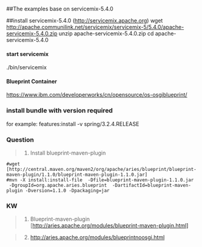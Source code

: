 ##The examples base on servicemix-5.4.0 

##install servicemix-5.4.0 (http://servicemix.apache.org)
wget http://apache.communilink.net/servicemix/servicemix-5/5.4.0/apache-servicemix-5.4.0.zip
unzip apache-servicemix-5.4.0.zip
cd apache-servicemix-5.4.0


#### start servicemix
./bin/servicemix


#### Blueprint Container
https://www.ibm.com/developerworks/cn/opensource/os-osgiblueprint/


### install bundle with version required
for example: features:install -v spring/3.2.4.RELEASE


### Question
>1. Install blueprint-maven-plugin
```
#wget [http://central.maven.org/maven2/org/apache/aries/blueprint/blueprint-maven-plugin/1.1.0/blueprint-maven-plugin-1.1.0.jar]
#mvn -X install:install-file  -Dfile=blueprint-maven-plugin-1.1.0.jar  -DgroupId=org.apache.aries.blueprint  -DartifactId=blueprint-maven-plugin -Dversion=1.1.0 -Dpackaging=jar
```


### KW
>1. Blueprint-maven-plugin [http://aries.apache.org/modules/blueprint-maven-plugin.html]

>2. http://aries.apache.org/modules/blueprintnoosgi.html
